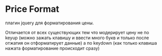 Price Format
===========

плагин jquery для форматирования цены.

Отличается от всех существующих тем что модерирует цену не по keyup (можно зажать клавишу и ввести много букв и только после отжатия он отформатирует данные) а по keydown (как только клавиша нажата форматирование происходит сразу)
